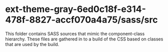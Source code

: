 # ext-theme-gray-6ed0c18f-e314-478f-8827-accf070a4a75/sass/src

This folder contains SASS sources that mimic the component-class hierarchy. These files
are gathered in to a build of the CSS based on classes that are used by the build.
